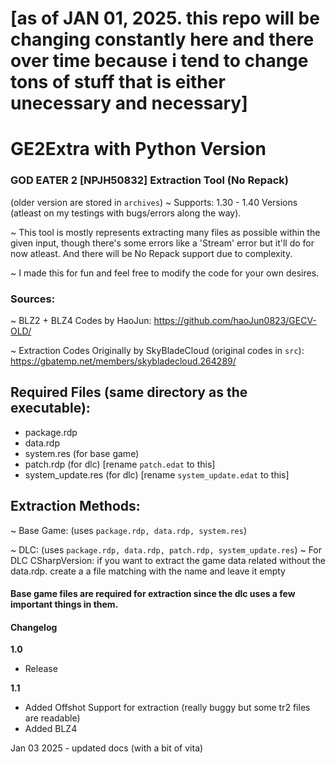 # [as of JAN 01, 2025. this repo will be changing constantly here and there over time because i tend to change tons of stuff that is either unecessary and necessary]


# GE2Extra with Python Version

### GOD EATER 2 [NPJH50832] Extraction Tool (No Repack)
(older version are stored in `archives`)
~ Supports: 1.30 - 1.40 Versions (atleast on my testings with bugs/errors along the way).

~ This tool is mostly represents extracting many files as possible within the given input, though there's some errors like a 'Stream' error but it'll do for now atleast. And there will be No Repack support due to complexity.

~ I made this for fun and feel free to modify the code for your own desires.


### Sources:

~ BLZ2 + BLZ4 Codes by HaoJun: https://github.com/haoJun0823/GECV-OLD/

~ Extraction Codes Originally by SkyBladeCloud (original codes in `src`): https://gbatemp.net/members/skybladecloud.264289/

## Required Files (same directory as the executable):
- package.rdp
- data.rdp
- system.res (for base game)
- patch.rdp (for dlc) [rename `patch.edat` to this]
- system_update.res (for dlc) [rename `system_update.edat` to this]

## Extraction Methods:
~ Base Game: (uses `package.rdp, data.rdp, system.res`)

~ DLC: (uses `package.rdp, data.rdp, patch.rdp, system_update.res`)
~ For DLC CSharpVersion: if you want to extract the game data related without the data.rdp. create a a file matching with the name and leave it empty

#### Base game files are required for extraction since the dlc uses a few important things in them.

#### Changelog
**1.0**
- Release

**1.1**
- Added Offshot Support for extraction (really buggy but some tr2 files are readable)
- Added BLZ4

Jan 03 2025 - updated docs (with a bit of vita)